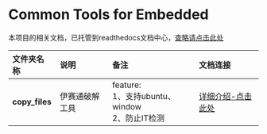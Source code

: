 # Common Tools for Embedded

本项目的相关文档，已托管到readthedocs文档中心，[查略请点击此处](https://common-tools.readthedocs.io/en/latest/index.html)

文件夹名称| 说明|备注|文档连接|
|:-------- | :----- | :----- | :-----
|**copy_files**|伊赛通破解工具|feature:<br>1、支持ubuntu、window<br>2、防止IT检测|[详细介绍-点击此处](https://common-tools.readthedocs.io/en/latest/copy_files/copy_files.html)|

